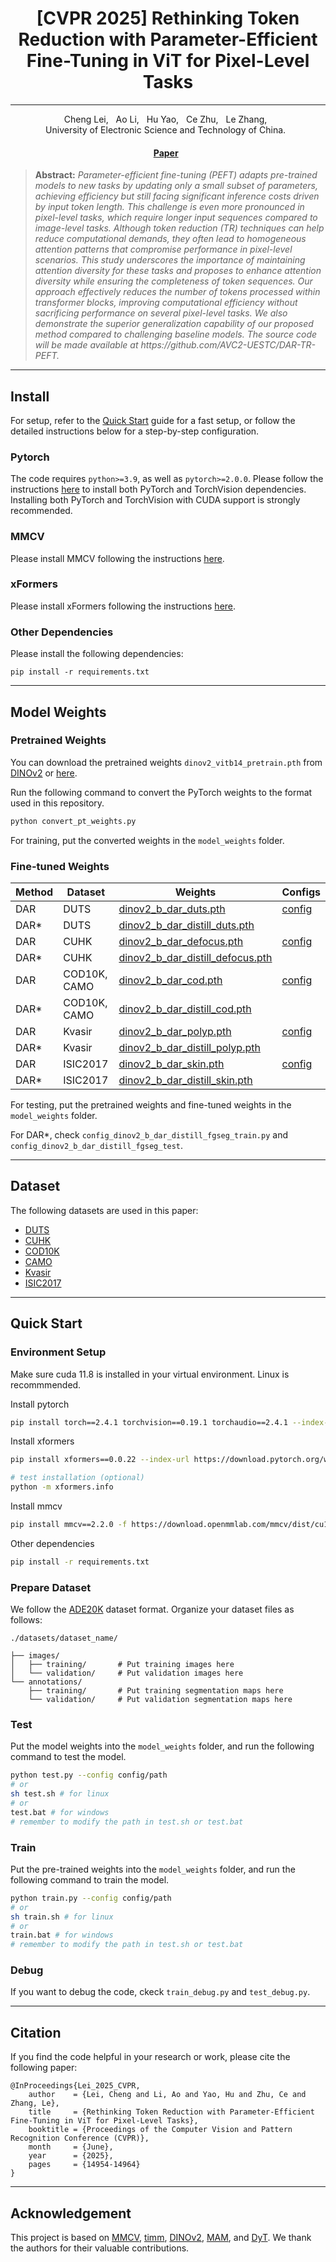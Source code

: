 <h1 align="center">[CVPR 2025] Rethinking Token Reduction with Parameter-Efficient Fine-Tuning in ViT for Pixel-Level Tasks</h1>

<div align="center">
  <hr>
  Cheng Lei, &nbsp;
  Ao Li, &nbsp;
  Hu Yao, &nbsp;
  Ce Zhu, &nbsp;
  Le Zhang, &nbsp;
  <br>
    University of Electronic Science and Technology of China. &nbsp;

  <h4>
    <a href="https://openaccess.thecvf.com/content/CVPR2025/html/Lei_Rethinking_Token_Reduction_with_Parameter-Efficient_Fine-Tuning_in_ViT_for_Pixel-Level_CVPR_2025_paper.html">Paper</a> &nbsp; 
  </h4>
</div>

<blockquote>
<b>Abstract:</b> <i>Parameter-efficient fine-tuning (PEFT) adapts pre-trained models to new tasks by updating only a small subset of parameters, achieving efficiency but still facing significant inference costs driven by input token length. This challenge is even more pronounced in pixel-level tasks, which require longer input sequences compared to image-level tasks. Although token reduction (TR) techniques can help reduce computational demands, they often lead to homogeneous attention patterns that compromise performance in pixel-level scenarios. This study underscores the importance of maintaining attention diversity for these tasks and proposes to enhance attention diversity while ensuring the completeness of token sequences. Our approach effectively reduces the number of tokens processed within transformer blocks, improving computational efficiency without sacrificing performance on several pixel-level tasks. We also demonstrate the superior generalization capability of our proposed method compared to challenging baseline models. The source code will be made available at https://github.com/AVC2-UESTC/DAR-TR-PEFT.</i>
</blockquote>

<!-- <p align="center">
  <img width="1000" src="figs/framework.png">
</p> -->

---


## Install

For setup, refer to the [Quick Start](#quick-start) guide for a fast setup, or follow the detailed instructions below for a step-by-step configuration.

### Pytorch

The code requires `python>=3.9`, as well as `pytorch>=2.0.0`. Please follow the instructions [here](https://pytorch.org/get-started/locally/) to install both PyTorch and TorchVision dependencies. Installing both PyTorch and TorchVision with CUDA support is strongly recommended.

### MMCV

Please install MMCV following the instructions [here](https://github.com/open-mmlab/mmcv/tree/master).

### xFormers

Please install xFormers following the instructions [here](https://github.com/facebookresearch/xformers/tree/main).


### Other Dependencies

Please install the following dependencies:

```
pip install -r requirements.txt
```

---

## Model Weights

### Pretrained Weights

You can download the pretrained weights `dinov2_vitb14_pretrain.pth` from [DINOv2](https://github.com/facebookresearch/dinov2) or [here](https://dl.fbaipublicfiles.com/dinov2/dinov2_vitb14/dinov2_vitb14_pretrain.pth).

Run the following command to convert the PyTorch weights to the format used in this repository.

```sh
python convert_pt_weights.py 
```

For training, put the converted weights in the `model_weights` folder.



### Fine-tuned Weights

| Method | Dataset    | Weights | Configs |
| --- | --- | --- | --- |
| DAR | DUTS    | [dinov2_b_dar_duts.pth](https://github.com/AVC2-UESTC/DAR-TR-PEFT/releases/download/weights/dinov2_b_dar_duts.pth) | [config](./configs/dinov2/config_dinov2_b_dar_duts.py) |
| DAR* | DUTS    | [dinov2_b_dar_distill_duts.pth](https://github.com/AVC2-UESTC/DAR-TR-PEFT/releases/download/weights/dinov2_b_dar_distill_duts.pth) |  |
| DAR | CUHK    | [dinov2_b_dar_defocus.pth](https://github.com/AVC2-UESTC/DAR-TR-PEFT/releases/download/weights/dinov2_b_dar_defocus.pth) | [config](./configs/dinov2/config_dinov2_b_dar_defocus.py) |
| DAR* | CUHK    | [dinov2_b_dar_distill_defocus.pth](https://github.com/AVC2-UESTC/DAR-TR-PEFT/releases/download/weights/dinov2_b_dar_distill_defocus.pth) |  |
| DAR | COD10K, CAMO   | [dinov2_b_dar_cod.pth](https://github.com/AVC2-UESTC/DAR-TR-PEFT/releases/download/weights/dinov2_b_dar_cod.pth) | [config](./configs/dinov2/config_dinov2_b_dar_cod.py) |
| DAR* | COD10K, CAMO    | [dinov2_b_dar_distill_cod.pth](https://github.com/AVC2-UESTC/DAR-TR-PEFT/releases/download/weights/dinov2_b_dar_distill_cod.pth) |  |
| DAR | Kvasir    | [dinov2_b_dar_polyp.pth](https://github.com/AVC2-UESTC/DAR-TR-PEFT/releases/download/weights/dinov2_b_dar_polyp.pth) | [config](./configs/dinov2/config_dinov2_b_dar_polyp.py) |
| DAR* | Kvasir    | [dinov2_b_dar_distill_polyp.pth](https://github.com/AVC2-UESTC/DAR-TR-PEFT/releases/download/weights/dinov2_b_dar_distill_polyp.pth) |  |
| DAR | ISIC2017    | [dinov2_b_dar_skin.pth](https://github.com/AVC2-UESTC/DAR-TR-PEFT/releases/download/weights/dinov2_b_dar_skin.pth) | [config](./configs/dinov2/config_dinov2_b_dar_skin.py) |
| DAR* | ISIC2017    | [dinov2_b_dar_distill_skin.pth](https://github.com/AVC2-UESTC/DAR-TR-PEFT/releases/download/weights/dinov2_b_dar_distill_skin.pth) |  |


For testing, put the pretrained weights and fine-tuned weights in the `model_weights` folder.

For DAR*, check `config_dinov2_b_dar_distill_fgseg_train.py` and `config_dinov2_b_dar_distill_fgseg_test`.

---

## Dataset

The following datasets are used in this paper:
- [DUTS](https://saliencydetection.net/duts/#orgf319326)
- [CUHK](http://www.cse.cuhk.edu.hk/leojia/projects/dblurdetect/)
- [COD10K](https://github.com/DengPingFan/SINet/)
- [CAMO](https://drive.google.com/drive/folders/1h-OqZdwkuPhBvGcVAwmh0f1NGqlH_4B6)
- [Kvasir](https://github.com/DebeshJha/2020-MediaEval-Medico-polyp-segmentation/tree/master)
- [ISIC2017](https://challenge.isic-archive.com/data/#2017)

---

## Quick Start

### Environment Setup

Make sure cuda 11.8 is installed in your virtual environment. Linux is recommmended.

Install pytorch

```sh
pip install torch==2.4.1 torchvision==0.19.1 torchaudio==2.4.1 --index-url https://download.pytorch.org/whl/cu118
```

Install xformers

```sh
pip install xformers==0.0.22 --index-url https://download.pytorch.org/whl/cu118

# test installation (optional)
python -m xformers.info
```

Install mmcv

```sh
pip install mmcv==2.2.0 -f https://download.openmmlab.com/mmcv/dist/cu118/torch2.4/index.html
```

Other dependencies

```sh
pip install -r requirements.txt
```

### Prepare Dataset

We follow the [ADE20K](https://github.com/CSAILVision/semantic-segmentation-pytorch) dataset format. Organize your dataset files as follows:

```
./datasets/dataset_name/

├── images/
│   ├── training/       # Put training images here
│   └── validation/     # Put validation images here
└── annotations/
    ├── training/       # Put training segmentation maps here 
    └── validation/     # Put validation segmentation maps here 
```

### Test

Put the model weights into the `model_weights` folder, and run the following command to test the model. 

```sh
python test.py --config config/path
# or
sh test.sh # for linux
# or
test.bat # for windows
# remember to modify the path in test.sh or test.bat
```

### Train

Put the pre-trained weights into the `model_weights` folder, and run the following command to train the model. 

```sh
python train.py --config config/path
# or
sh train.sh # for linux
# or
train.bat # for windows
# remember to modify the path in test.sh or test.bat
```


### Debug

If you want to debug the code, ckeck `train_debug.py` and `test_debug.py`.





---

## Citation

If you find the code helpful in your research or work, please cite the following paper:

```
@InProceedings{Lei_2025_CVPR,
    author    = {Lei, Cheng and Li, Ao and Yao, Hu and Zhu, Ce and Zhang, Le},
    title     = {Rethinking Token Reduction with Parameter-Efficient Fine-Tuning in ViT for Pixel-Level Tasks},
    booktitle = {Proceedings of the Computer Vision and Pattern Recognition Conference (CVPR)},
    month     = {June},
    year      = {2025},
    pages     = {14954-14964}
}
```


---

## Acknowledgement

This project is based on [MMCV](https://github.com/open-mmlab/mmcv), [timm](https://github.com/huggingface/pytorch-image-models), [DINOv2](https://github.com/facebookresearch/dinov2), [MAM](https://github.com/jxhe/unify-parameter-efficient-tuning), and [DyT](https://github.com/NUS-HPC-AI-Lab/Dynamic-Tuning). We thank the authors for their valuable contributions.
